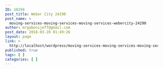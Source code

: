```yaml
---
ID: 10294
post_title: Weber City 24290
post_name: >
  moving-services-moving-services-moving-services-webercity-24290
author: mrgabonijeff@gmail.com
post_date: 2018-03-28 01:49:26
layout: page
link: >
  http://localhost/wordpress/moving-services-moving-services-moving-services-webercity-24290/
published: true
tags: [ ]
categories: [ ]
---
```

